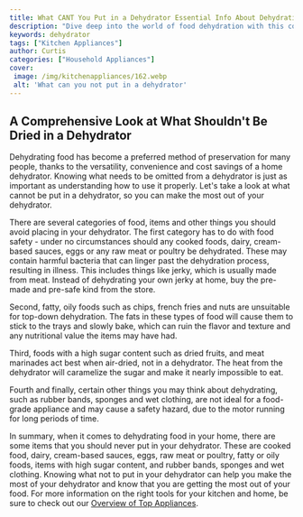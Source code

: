 ```yaml
---
title: What CANT You Put in a Dehydrator Essential Info About Dehydrating Food
description: "Dive deep into the world of food dehydration with this comprehensive article that explores the foods and items that should never be put in a dehydrator Find out what not to put in your machine with helpful insight from the experts"
keywords: dehydrator
tags: ["Kitchen Appliances"]
author: Curtis
categories: ["Household Appliances"]
cover: 
 image: /img/kitchenappliances/162.webp
 alt: 'What can you not put in a dehydrator'
---
```

## A Comprehensive Look at What Shouldn't Be Dried in a Dehydrator

Dehydrating food has become a preferred method of preservation for many people, thanks to the versatility, convenience and cost savings of a home dehydrator. Knowing what needs to be omitted from a dehydrator is just as important as understanding how to use it properly. Let's take a look at what cannot be put in a dehydrator, so you can make the most out of your dehydrator.

There are several categories of food, items and other things you should avoid placing in your dehydrator. The first category has to do with food safety - under no circumstances should any cooked foods, dairy, cream-based sauces, eggs or any raw meat or poultry be dehydrated. These may contain harmful bacteria that can linger past the dehydration process, resulting in illness. This includes things like jerky, which is usually made from meat. Instead of dehydrating your own jerky at home, buy the pre-made and pre-safe kind from the store.

Second, fatty, oily foods such as chips, french fries and nuts are unsuitable for top-down dehydration. The fats in these types of food will cause them to stick to the trays and slowly bake, which can ruin the flavor and texture and any nutritional value the items may have had. 

Third, foods with a high sugar content such as dried fruits, and meat marinades act best when air-dried, not in a dehydrator. The heat from the dehydrator will caramelize the sugar and make it nearly impossible to eat. 

Fourth and finally, certain other things you may think about dehydrating, such as rubber bands, sponges and wet clothing, are not ideal for a food-grade appliance and may cause a safety hazard, due to the motor running for long periods of time. 

In summary, when it comes to dehydrating food in your home, there are some items that you should never put in your dehydrator. These are cooked food, dairy, cream-based sauces, eggs, raw meat or poultry, fatty or oily foods, items with high sugar content, and rubber bands, sponges and wet clothing. Knowing what not to put in your dehydrator can help you make the most of your dehydrator and know that you are getting the most out of your food. For more information on the right tools for your kitchen and home, be sure to check out our [Overview of Top Appliances](./pages/appliance-overview).
